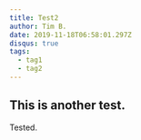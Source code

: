 ```yaml
---
title: Test2
author: Tim B.
date: 2019-11-18T06:58:01.297Z
disqus: true
tags:
  - tag1
  - tag2
---
```

## This is another test.
Tested.
